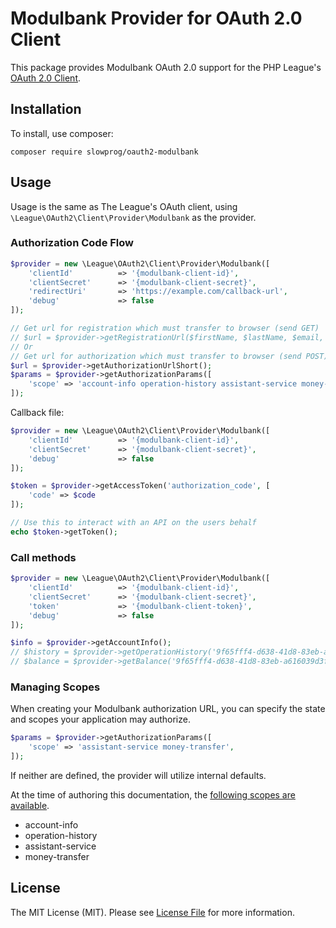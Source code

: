 # Modulbank Provider for OAuth 2.0 Client

This package provides Modulbank OAuth 2.0 support for the PHP League's [OAuth 2.0 Client](https://github.com/thephpleague/oauth2-client).

## Installation

To install, use composer:

```
composer require slowprog/oauth2-modulbank
```

## Usage

Usage is the same as The League's OAuth client, using `\League\OAuth2\Client\Provider\Modulbank` as the provider.

### Authorization Code Flow

```php
$provider = new \League\OAuth2\Client\Provider\Modulbank([
    'clientId'          => '{modulbank-client-id}',
    'clientSecret'      => '{modulbank-client-secret}',
    'redirectUri'       => 'https://example.com/callback-url',
    'debug'             => false
]);

// Get url for registration which must transfer to browser (send GET)
// $url = $provider->getRegistrationUrl($firstName, $lastName, $email, $cellPhone);
// Or
// Get url for authorization which must transfer to browser (send POST)
$url = $provider->getAuthorizationUrlShort();
$params = $provider->getAuthorizationParams([
    'scope' => 'account-info operation-history assistant-service money-transfer',
]);
```

Callback file:

```php
$provider = new \League\OAuth2\Client\Provider\Modulbank([
    'clientId'          => '{modulbank-client-id}',
    'clientSecret'      => '{modulbank-client-secret}',
    'debug'             => false
]);

$token = $provider->getAccessToken('authorization_code', [
    'code' => $code
]);

// Use this to interact with an API on the users behalf
echo $token->getToken();
```

### Call methods

```php
$provider = new \League\OAuth2\Client\Provider\Modulbank([
    'clientId'          => '{modulbank-client-id}',
    'clientSecret'      => '{modulbank-client-secret}',
    'token'             => '{modulbank-client-token}',
    'debug'             => false
]);

$info = $provider->getAccountInfo();
// $history = $provider->getOperationHistory('9f65fff4-d638-41d8-83eb-a616039d3fe5');
// $balance = $provider->getBalance('9f65fff4-d638-41d8-83eb-a616039d3fe5');
```

### Managing Scopes

When creating your Modulbank authorization URL, you can specify the state and scopes your application may authorize.

```php
$params = $provider->getAuthorizationParams([
    'scope' => 'assistant-service money-transfer',
]);
```

If neither are defined, the provider will utilize internal defaults.

At the time of authoring this documentation, the [following scopes are available](https://api.modulbank.ru/auth/#_5).

- account-info
- operation-history
- assistant-service
- money-transfer

## License

The MIT License (MIT). Please see [License File](https://github.com/SlowProg/oauth2-modulbank/blob/master/LICENSE) for more information.
